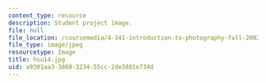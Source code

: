 ```yaml
---
content_type: resource
description: Student project image.
file: null
file_location: /coursemedia/4-341-introduction-to-photography-fall-2002/a9301aa33860323455cc2de3881e734d_hsu14.jpg
file_type: image/jpeg
resourcetype: Image
title: hsu14.jpg
uid: a9301aa3-3860-3234-55cc-2de3881e734d
---
```

